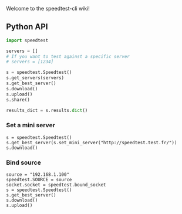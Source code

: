 Welcome to the speedtest-cli wiki!

## Python API

```python
import speedtest

servers = []
# If you want to test against a specific server
# servers = [1234]

s = speedtest.Speedtest()
s.get_servers(servers)
s.get_best_server()
s.download()
s.upload()
s.share()

results_dict = s.results.dict()
```

### Set a mini server
```
s = speedtest.Speedtest()
s.get_best_server(s.set_mini_server("http://speedtest.test.fr/"))
s.download()
```

### Bind source
```
source = "192.168.1.100"
speedtest.SOURCE = source
socket.socket = speedtest.bound_socket
s = speedtest.Speedtest()
s.get_best_server()
s.download()
s.upload()
```
